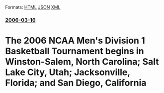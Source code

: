 
Formats: [HTML](/news/2006/03/16/the-2006-ncaa-men-s-division-1-basketball-tournament-begins-in-winston-salem-north-carolina-salt-lake-city-utah-jacksonville-florida.html)  [JSON](/news/2006/03/16/the-2006-ncaa-men-s-division-1-basketball-tournament-begins-in-winston-salem-north-carolina-salt-lake-city-utah-jacksonville-florida.json)  [XML](/news/2006/03/16/the-2006-ncaa-men-s-division-1-basketball-tournament-begins-in-winston-salem-north-carolina-salt-lake-city-utah-jacksonville-florida.xml)  

### [2006-03-16](/news/2006/03/16/index.md)

##### 
#  The 2006 NCAA Men's Division 1 Basketball Tournament begins in Winston-Salem, North Carolina; Salt Lake City, Utah; Jacksonville, Florida; and San Diego, California



